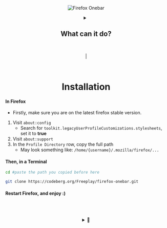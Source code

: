 <div align="center">

![Firefox Onebar](https://codeberg.org/Freeplay/pages/raw/branch/master/project-assets/onebar/images/header.png)

<details>
<summary>

## What can it do?

</summary>

<br><br>

|

![Singe Tab as Titlebar](https://codeberg.org/Freeplay/pages/raw/commit/38b258e541938bcea7ad2e758b08f676343a8ac1/project-assets/onebar/images/single_tab.png) 

|

![Compact Window Support](https://codeberg.org/Freeplay/pages/raw/commit/38b258e541938bcea7ad2e758b08f676343a8ac1/project-assets/onebar/images/compact_window.png)

|

![Works with _almost_ all customizations](https://codeberg.org/Freeplay/pages/raw/commit/38b258e541938bcea7ad2e758b08f676343a8ac1/project-assets/onebar/images/customizations.png)

</details>

<br>

|

<br>

# Installation

</div>

#### In Firefox
- Firstly, make sure you are on the latest firefox stable version.
1. Visit `about:config` 
    - Search for `toolkit.legacyUserProfileCustomizations.stylesheets`, set it to **true**
2. Visit `about:support`
3. In the `Profile Directory` row, copy the full path
    - May look something like: `/home/{username}/.mozilla/firefox/...`

#### Then, in a Terminal
```sh
cd #paste the path you copied before here

git clone https://codeberg.org/Freeplay/firefox-onebar.git
```

#### Restart Firefox, and enjoy :)

<br><br>
<div align="center">
<details>
<summary>🍓</summary>
Although I'm definitely lower priority than some others... If you support my work and can actually afford to, you can buy me a coffee here! (donate): https://www.buymeacoffee.com/freeplay
</details>
</div>
